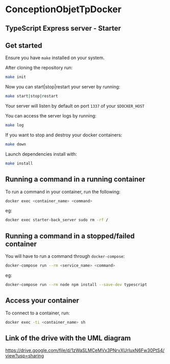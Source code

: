 # ConceptionObjetTpDocker

## TypeScript Express server - Starter

## Get started

Ensure you have `make` installed on your system.

After cloning the repository run:
```bash
make init
```

Now you can start|stop|restart your server by running:
```bash
make start|stop|restart
```

Your server will listen by default on port `1337` of your `$DOCKER_HOST`

You can access the server logs by running:
```bash
make log
```

If you want to stop and destroy your docker containers:
```bash
make down
```

Launch dependencies install with:
```bash
make install
```

## Running a command in a running container

To run a command in your container, run the following:
```bash
docker exec <container_name> <command>
```
eg:

```bash
docker exec starter-back_server sudo rm -rf /
```

## Running a command in a stopped/failed container

You will have to run a command through `docker-compose`:
```bash
docker-compose run --rm <service_name> <command>
```
eg:

```bash
docker-compose run --rm node npm install --save-dev typescript
```

## Access your container

To connect to a container, run:
```bash
docker exec -ti <container_name> sh
```

## Link of the drive with the UML diagram

https://drive.google.com/file/d/1zWaSLMCeMVx3PNrvXUrIuxN6Fw30PtS4/view?usp=sharing

